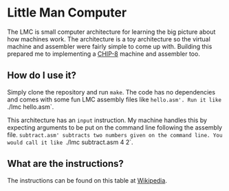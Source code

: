 # Little Man Computer

The LMC is small computer architecture for learning the big picture about how
machines work. The architecture is a toy architecture so the virtual machine
and assembler were fairly simple to come up with. Building this prepared me to
implementing a [CHIP-8](https://en.wikipedia.org/wiki/CHIP-8) machine and
assembler too.

## How do I use it?

Simply clone the repository and run `make`. The code has no dependencies and
comes with some fun LMC assembly files like `hello.asm'. Run it like `./lmc
hello.asm`.

This architecture has an `input` instruction. My machine handles this by
expecting arguments to be put on the command line following the assembly file.
`subtract.asm' subtracts two numbers given on the command line. You would call
it like `./lmc subtract.asm 4 2`.

## What are the instructions?

The instructions can be found on this table at
[Wikipedia](https://en.wikipedia.org/wiki/Little_man_computer#Instructions).
